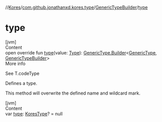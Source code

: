 //[Kores](../../index.md)/[com.github.jonathanxd.kores.type](../index.md)/[GenericTypeBuilder](index.md)/[type](type.md)



# type  
[jvm]  
Content  
open override fun [type](type.md)(value: [Type](https://docs.oracle.com/javase/8/docs/api/java/lang/reflect/Type.html)): [GenericType.Builder](../-generic-type/-builder/index.md)<[GenericType](../-generic-type/index.md), [GenericTypeBuilder](index.md)>  
More info  


See T.codeType



Defines a type.



This method will overwrite the defined name and wildcard mark.

  


[jvm]  
Content  
var [type](type.md): [KoresType](../-kores-type/index.md)? = null  



